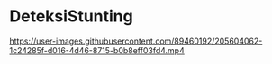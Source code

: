 # DeteksiStunting



https://user-images.githubusercontent.com/89460192/205604062-1c24285f-d016-4d46-8715-b0b8eff03fd4.mp4

